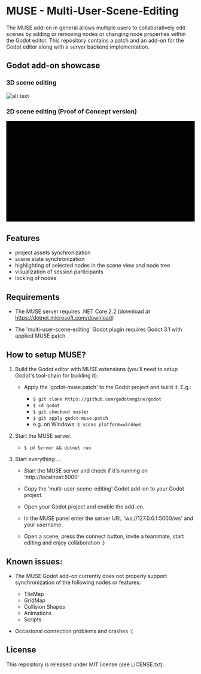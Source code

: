 # MUSE - Multi-User-Scene-Editing

The MUSE add-on in general allows multiple users to collaboratively edit scenes by adding or removing nodes or changing node properties within the Godot editor. This repository contains a patch and an add-on for the Godot editor along with a server backend implementation.

## Godot add-on showcase

### 3D scene editing

![alt text][showcase2]

### 2D scene editing (Proof of Concept version)

![alt text][showcase1]

## Features

- project assets synchronization
- scene state synchronization
- highlighting of selected nodes in the scene view and node tree
- visualization of session participants
- locking of nodes

## Requirements

- The MUSE server requires .NET Core 2.2 (download at https://dotnet.microsoft.com/download)

- The 'multi-user-scene-editing' Godot plugin requires Godot 3.1 with applied MUSE patch.

## How to setup MUSE?

1. Build the Godot editor with MUSE extensions (you'll need to setup Godot's tool-chain for building it):

    - Apply the 'godot-muse.patch' to the Godot project and build it. E.g.:
        
        - ```$ git clone https://github.com/godotengine/godot```
        - ```$ cd godot```
        - ```$ git checkout master```
        - ```$ git apply godot-muse.patch```
        - e.g. on Windows: ```$ scons platform=windows```

2. Start the MUSE server.

    - ```$ cd Server && dotnet run```

3. Start everything ...

    - Start the MUSE server and check if it's running on 'http://localhost:5000'
    
    - Copy the 'multi-user-scene-editing' Godot add-on to your Godot project.

    - Open your Godot project and enable the add-on.

    - In the MUSE panel enter the server URL 'ws://127.0.0.1:5000/ws' and your username.

    - Open a scene, press the connect button, invite a teammate, start editing and enjoy collaboration :)

## Known issues:

* The MUSE Godot add-on currently does not properly support synchronization of the following nodes or features:

    * TileMap
    * GridMap
    * Collision Shapes
    * Animations
    * Scripts
	
* Occasional connection problems and crashes :(

## License

This repository is released under MIT license (see LICENSE.txt).

[showcase1]: assets/showcase1-960x540-5fps.gif "2D scene editing showcase"
[showcase2]: assets/showcase2-960x255-5fps.gif "3D scene editing showcase"